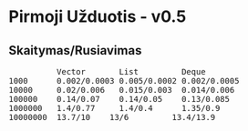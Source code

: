 Pirmoji Užduotis - v0.5  
====

Skaitymas/Rusiavimas
---
<pre>
          Vector       List         Deque  
1000      0.002/0.0003 0.005/0.0002 0.002/0.0005  
10000     0.02/0.006   0.015/0.003  0.014/0.006  
100000    0.14/0.07    0.14/0.05    0.13/0.085  
1000000   1.4/0.77     1.4/0.4      1.35/0.9  
10000000  13.7/10    13/6         13.4/13.9  
</pre>
